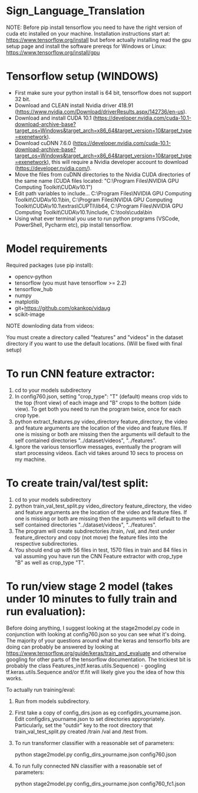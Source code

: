 # Sign_Language_Translation

NOTE: Before pip install tensorflow you need to have the right version of cuda etc installed on your machine. Installation instructions start at: https://www.tensorflow.org/install but before actually installing read the gpu setup page and install the software prereqs for Windows or Linux: https://www.tensorflow.org/install/gpu

# Tensorflow setup (WINDOWS)

- First make sure your python install is 64 bit, tensorflow does not support 32 bit.
- Download and CLEAN install Nvidia driver 418.91 (https://www.nvidia.com/Download/driverResults.aspx/142736/en-us).
- Download and install CUDA 10.1 (https://developer.nvidia.com/cuda-10.1-download-archive-base?target_os=Windows&target_arch=x86_64&target_version=10&target_type=exenetwork).
- Download cuDNN 7.6.0 (https://developer.nvidia.com/cuda-10.1-download-archive-base?target_os=Windows&target_arch=x86_64&target_version=10&target_type=exenetwork), this will require a Nvidia developer account to download (https://developer.nvidia.com/).
- Move the files from cuDNN directories to the Nvidia CUDA directories of the same name (CUDA files located: "C:\Program Files\NVIDIA GPU Computing Toolkit\CUDA\v10.1")
- Edit path variables to include...
  C:\Program Files\NVIDIA GPU Computing Toolkit\CUDA\v10.1\bin,
  C:\Program Files\NVIDIA GPU Computing Toolkit\CUDA\v10.1\extras\CUPTI\lib64,
  C:\Program Files\NVIDIA GPU Computing Toolkit\CUDA\v10.1\include,
  C:\tools\cuda\bin
- Using what ever terminal you use to run python programs (VSCode, PowerShell, Pycharm etc), pip install tensorflow.

# Model requirements

Required packages (use pip install):

- opencv-python
- tensorflow (you must have tensorflow >= 2.2)
- tensorflow_hub
- numpy
- matplotlib
- git+https://github.com/okankop/vidaug
- scikit-image

NOTE downloding data from videos:

You must create a directory called "features" and "videos" in the dataset directory if you want to use the default locations. (Will be fixed with final setup)

# To run CNN feature extractor:

1. cd to your models subdirectory
2. In config760.json, setting "crop_type": "T" (default) means crop vids to the top (front view) of each image and "B" crops to the bottom (side view). To get both you need to run the program twice, once for each crop type.
4. python extract_features.py video_directory feature_directory, the video and feature arguments are the location of the video and feature files. If one is missing or both are missing then the arguments will default to the self contained directories "../dataset/videos", "../features".
5. Ignore the various tensorflow messages, eventually the program will start processing videos. Each vid takes around 10 secs to process on my machine.


# To create train/val/test split:
1. cd to your models subdirectory
3. python train_val_test_split.py video_directory feature_directory, the video and feature arguments are the location of the video and feature files. If one is missing or both are missing then the arguments will default to the self contained directories "../dataset/videos", "../features".
4. The program will create subdirectories /train, /val, and /test under feature_directory and copy (not move) the feature files into the respective subdirectories.
5. You should end up with 56 files in test, 1570 files in train and 84 files in val assuming you have run the CNN Feature extractor with crop_type "B" as well as crop_type "T".


# To run/view stage 2 model (takes under 10 minutes to fully train and run evaluation):

Before doing anything, I suggest looking at the stage2model.py code in conjunction with looking at config760.json so you can see what it's doing. The majority of your questions around what the keras and tensorflo bits are doing can probably be answered by looking at https://www.tensorflow.org/guide/keras/train_and_evaluate and otherwise googling for other parts of the tensorflow documentation. The trickiest bit is probably the class Features_in(tf.keras.utils.Sequence) - googling tf.keras.utils.Sequence and/or tf.fit will likely give you the idea of how this works.

To actually run training/eval:

1. Run from models subdirectory. 

2. First take a copy of config_dirs.json as eg configdirs_yourname.json.
   Edit configdirs_yourname.json to set directories appropriately. 
   Particularly, set the "outdir" key to the root directory that train_val_test_split.py created /train /val and /test from. 
    
3. To run transformer classifier with a reasonable set of parameters:
        
    python stage2model.py config_dirs_yourname.json config760.json

4. To run fully connected NN classifier with a reasonable set of parameters:
        
    python stage2model.py config_dirs_yourname.json config760_fc1.json


